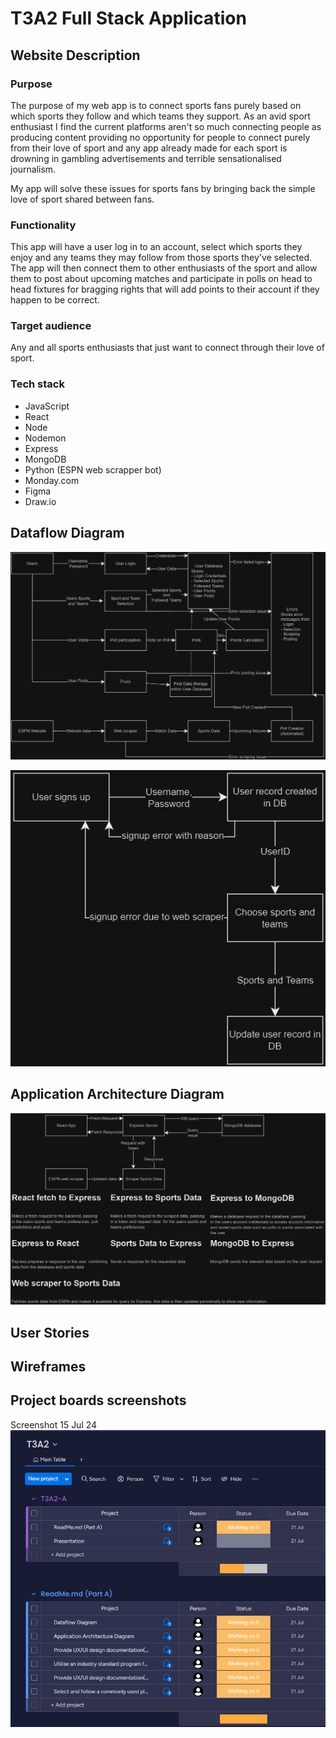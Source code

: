 # T3A2 Full Stack Application

## Website Description
### Purpose
The purpose of my web app is to connect sports fans purely based on which sports they follow and which teams they support. As an avid sport enthusiast I find the current platforms aren't so much connecting people as producing content providing no opportunity for people to connect purely from their love of sport and any app already made for each sport is drowning in gambling advertisements and terrible sensationalised journalism.

My app will solve these issues for sports fans by bringing back the simple love of sport shared between fans.

### Functionality
This app will have a user log in to an account, select which sports they enjoy and any teams they may follow from those sports they've selected. The app will then connect them to other enthusiasts of the sport and allow them to post about upcoming matches and participate in polls on head to head fixtures for bragging rights that will add points to their account if they happen to be correct.

### Target audience
Any and all sports enthusiasts that just want to connect through their love of sport.

### Tech stack
- JavaScript
- React
- Node
- Nodemon
- Express
- MongoDB
- Python (ESPN web scrapper bot)
- Monday.com
- Figma
- Draw.io


## Dataflow Diagram
![DFD1](./docs/DFD1.png)

![DFD2](./docs/DFD2.png)

## Application Architecture Diagram
![AAD](./docs/AAD.png)

## User Stories

## Wireframes

## Project boards screenshots
Screenshot 15 Jul 24
![Screenshot 15 Jul 24](./docs/Screenshot%202024-07-15%20220159.png)
